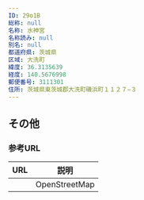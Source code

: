 ```yaml
---
ID: 29o1B
総称: null
名称: 水神宮
名称読み: null
別名: null
都道府県: 茨城県
区域: 大洗町
緯度: 36.3135639
経度: 140.5676998
郵便番号: 3111301
住所: 茨城県東茨城郡大洗町磯浜町１１２７−３
---
```


## その他

### 参考URL

| URL | 説明          |
| --- | ------------- |
|     | OpenStreetMap |
